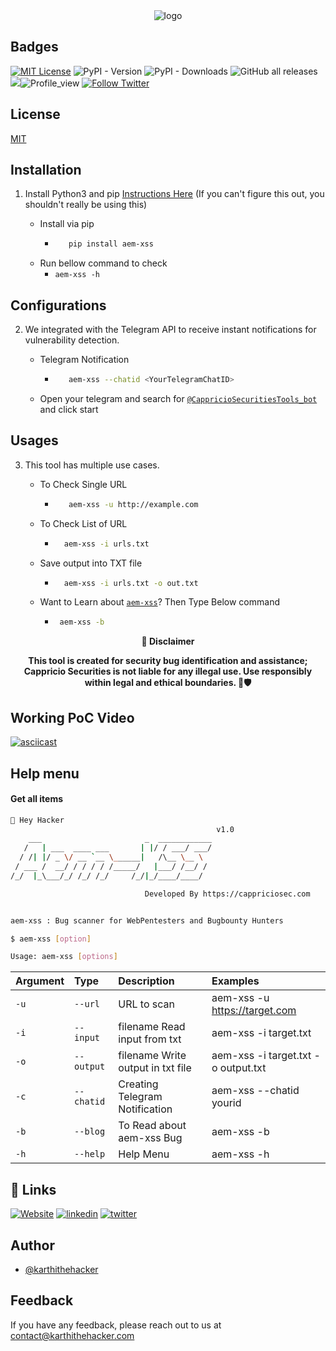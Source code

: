 <div align="center">
  <img src="https://blogs.cappriciosec.com/uploaders/aem-xss-tool.png" alt="logo">
</div>


## Badges



[![MIT License](https://img.shields.io/badge/License-MIT-green.svg)](https://choosealicense.com/licenses/mit/)
![PyPI - Version](https://img.shields.io/pypi/v/aem-xss)
![PyPI - Downloads](https://img.shields.io/pypi/dm/aem-xss)
![GitHub all releases](https://img.shields.io/github/downloads/Cappricio-Securities/aem-xss)
<a href="https://github.com/Cappricio-Securities/CVE-2023-27524/releases/"><img src="https://img.shields.io/github/release/Cappricio-Securities/aem-xss"></a>![Profile_view](https://komarev.com/ghpvc/?username=Cappricio-Securities&label=Profile%20views&color=0e75b6&style=flat)
[![Follow Twitter](https://img.shields.io/twitter/follow/cappricio_sec?style=social)](https://twitter.com/cappricio_sec)
<p align="center">

<p align="center">







## License

[MIT](https://choosealicense.com/licenses/mit/)



## Installation 

1. Install Python3 and pip [Instructions Here](https://www.python.org/downloads/) (If you can't figure this out, you shouldn't really be using this)

   - Install via pip
     - ```bash
          pip install aem-xss 
        ```
   - Run bellow command to check
     - `aem-xss -h`

## Configurations 
2. We integrated with the Telegram API to receive instant notifications for vulnerability detection.
   
   - Telegram Notification
     - ```bash
          aem-xss --chatid <YourTelegramChatID>
        ```
   - Open your telegram and search for [`@CappricioSecuritiesTools_bot`](https://web.telegram.org/k/#@CappricioSecuritiesTools_bot) and click start

## Usages 
3. This tool has multiple use cases.
   
   - To Check Single URL
     - ```bash
          aem-xss -u http://example.com 
        ```
   - To Check List of URL 
      - ```bash
          aem-xss -i urls.txt 
        ```
   - Save output into TXT file
      - ```bash
          aem-xss -i urls.txt -o out.txt
        ```
   - Want to Learn about [`aem-xss`](https://blogs.cappriciosec.com/blog/190/aem-xss)? Then Type Below command
      - ```bash
         aem-xss -b
        ```
     
<p align="center">
  <b>🚨 Disclaimer</b>
  
</p>
<p align="center">
<b>This tool is created for security bug identification and assistance; Cappricio Securities is not liable for any illegal use. 
  Use responsibly within legal and ethical boundaries. 🔐🛡️</b></p>


## Working PoC Video

[![asciicast](https://blogs.cappriciosec.com/uploaders/Screenshot%202024-06-17%20at%202.38.35%20PM.png)](https://asciinema.org/a/2pdaUbFFEARv6ywnte3UVkELE)




## Help menu

#### Get all items

```bash
👋 Hey Hacker
                                              v1.0
    ___                       _  ____________
   /   | ___  ____ ___       | |/ / ___/ ___/
  / /| |/ _ \/ __ `__ \______|   /\__ \__ \
 / ___ /  __/ / / / / /_____/   |___/ /__/ /
/_/  |_\___/_/ /_/ /_/     /_/|_/____/____/

                              Developed By https://cappriciosec.com


aem-xss : Bug scanner for WebPentesters and Bugbounty Hunters

$ aem-xss [option]

Usage: aem-xss [options]
```


| Argument | Type     | Description                | Examples |
| :-------- | :------- | :------------------------- | :------------------------- |
| `-u` | `--url` | URL to scan | aem-xss -u https://target.com |
| `-i` | `--input` | filename Read input from txt  | aem-xss -i target.txt | 
| `-o` | `--output` | filename Write output in txt file | aem-xss -i target.txt -o output.txt |
| `-c` | `--chatid` | Creating Telegram Notification | aem-xss --chatid yourid |
| `-b` | `--blog` | To Read about aem-xss Bug | aem-xss -b |
| `-h` | `--help` | Help Menu | aem-xss -h |



## 🔗 Links
[![Website](https://img.shields.io/badge/my_portfolio-000?style=for-the-badge&logo=ko-fi&logoColor=white)](https://cappriciosec.com/)
[![linkedin](https://img.shields.io/badge/linkedin-0A66C2?style=for-the-badge&logo=linkedin&logoColor=white)](https://www.linkedin.com/in/karthikeyan--v/)
[![twitter](https://img.shields.io/badge/twitter-1DA1F2?style=for-the-badge&logo=twitter&logoColor=white)](https://twitter.com/karthithehacker)



## Author

- [@karthithehacker](https://github.com/karthi-the-hacker/)



## Feedback

If you have any feedback, please reach out to us at contact@karthithehacker.com


